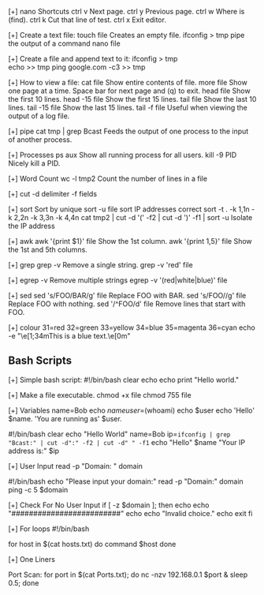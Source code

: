 [+] nano Shortcuts
ctrl v			Next page.
ctrl y			Previous page.
ctrl w			Where is (find).
ctrl k			Cut that line of test.
ctrl x     		Exit editor.

[+] Create a text file:
touch file		Creates an empty file.
ifconfig > tmp	pipe the output of a command
nano file

[+] Create a file and append text to it:
ifconfig > tmp     
echo >> tmp
ping google.com -c3 >> tmp

[+] How to view a file:
cat file		Show entire contents of file.
more file		Show one page at a time.  Space bar for next page and (q) to exit.
head file		Show the first 10 lines.
head -15 file	Show the first 15 lines.
tail file		Show the last 10 lines.
tail -15 file	Show the last 15 lines.
tail -f file	Useful when viewing the output of a log file.

[+] pipe
cat tmp | grep Bcast	Feeds the output of one process to the input of another process.

[+] Processes
ps aux			Show all running process for all users.
kill -9 PID		Nicely kill a PID.

[+] Word Count
wc -l tmp2		Count the number of lines in a file

[+] cut
-d  delimiter
-f  fields

[+] sort
Sort by unique		sort -u file
sort IP addresses correct		sort -t . -k 1,1n -k 2,2n -k 3,3n -k 4,4n
cat tmp2 | cut -d '(' -f2 | cut -d ')' -f1 | sort -u		Isolate the IP address

[+] awk
awk '{print $1}' file 		Show the 1st column.
awk '{print $1,$5}' file 	Show the 1st and 5th columns.

[+] grep
grep -v		Remove a single string.
grep -v 'red' file

[+] egrep -v
Remove multiple strings	egrep -v '(red|white|blue)' file

[+] sed
sed 's/FOO/BAR/g' file 		Replace FOO with BAR.
sed 's/FOO//g' file 		Replace FOO with nothing.
sed '/^FOO/d' file 			Remove lines that start with FOO.

[+] colour
31=red 32=green 33=yellow 34=blue 35=magenta 36=cyan 
echo -e "\e[1;34mThis is a blue text.\e[0m"




Bash Scripts
------------

[+] Simple bash script:
#!/bin/bash
clear
echo
echo
print "Hello world."

[+] Make a file executable.
chmod +x file
chmod 755 file

[+] Variables
name=Bob
echo $name
user=$(whoami)
echo $user
echo 'Hello' $name. 'You are running as' $user.

#!/bin/bash
clear
echo "Hello World"
name=Bob
ip=`ifconfig | grep "Bcast:" | cut -d":" -f2 | cut -d" " -f1`
echo "Hello" $name "Your IP address is:" $ip

[+] User Input
read -p "Domain: " domain

#!/bin/bash
echo "Please input your domain:"
read -p "Domain:" domain
ping -c 5 $domain

[+] Check For No User Input
if [ -z $domain ]; then
	echo
	echo "#########################"
	echo
	echo "Invalid choice."
	echo
	exit
fi

[+] For loops
#!/bin/bash

for host in $(cat hosts.txt)
do
	command $host
done

[+] One Liners

Port Scan:
for port in $(cat Ports.txt); do nc -nzv 192.168.0.1 $port & sleep 0.5; done
